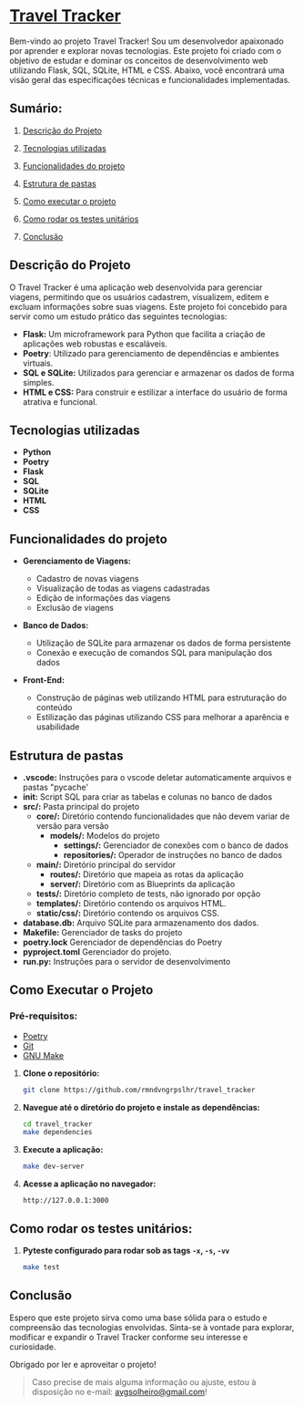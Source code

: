 # [Travel Tracker](https://github.com/rmndvngrpslhr/travel_tracker)

Bem-vindo ao projeto Travel Tracker! Sou um desenvolvedor apaixonado por aprender e explorar novas tecnologias. Este projeto foi criado com o objetivo de estudar e dominar os conceitos de desenvolvimento web utilizando Flask, SQL, SQLite, HTML e CSS. Abaixo, você encontrará uma visão geral das especificações técnicas e funcionalidades implementadas.

## Sumário:
1. [Descrição do Projeto](#descrição-do-projeto)

2. [Tecnologias utilizadas](#tecnologias-utilizadas)

3. [Funcionalidades do projeto](#funcionalidades-do-projeto)

3. [Estrutura de pastas](#estrutura-de-pastas)

4. [Como executar o projeto](#como-executar-o-projeto)

5. [Como rodar os testes unitários](#como-executar-os-testes-unitários)

6. [Conclusão](#conclusão)


## Descrição do Projeto

O Travel Tracker é uma aplicação web desenvolvida para gerenciar viagens, permitindo que os usuários cadastrem, visualizem, editem e excluam informações sobre suas viagens. Este projeto foi concebido para servir como um estudo prático das seguintes tecnologias:

- **Flask:** Um microframework para Python que facilita a criação de aplicações web robustas e escaláveis.
- **Poetry**: Utilizado para gerenciamento de dependências e ambientes virtuais.
- **SQL e SQLite:** Utilizados para gerenciar e armazenar os dados de forma simples.
- **HTML e CSS:** Para construir e estilizar a interface do usuário de forma atrativa e funcional.


## Tecnologias utilizadas

- **Python**
- **Poetry**
- **Flask**
- **SQL**
- **SQLite**
- **HTML**
- **CSS**


## Funcionalidades do projeto

- **Gerenciamento de Viagens:**
  - Cadastro de novas viagens
  - Visualização de todas as viagens cadastradas
  - Edição de informações das viagens
  - Exclusão de viagens

- **Banco de Dados:**
  - Utilização de SQLite para armazenar os dados de forma persistente
  - Conexão e execução de comandos SQL para manipulação dos dados

- **Front-End:**
  - Construção de páginas web utilizando HTML para estruturação do conteúdo
  - Estilização das páginas utilizando CSS para melhorar a aparência e usabilidade


## Estrutura de pastas
- **.vscode:** Instruções para o vscode deletar automaticamente arquivos e pastas "pycache'
- **init:** Script SQL para criar as tabelas e colunas no banco de dados
- **src/:** Pasta principal do projeto
    - **core/:** Diretório contendo funcionalidades que não devem variar de versão para versão
        - **models/:** Modelos do projeto
            - **settings/:** Gerenciador de conexões com o banco de dados
            - **repositories/:** Operador de instruções no banco de dados 
    - **main/:** Diretório principal do servidor
        - **routes/:** Diretório que mapeia as rotas da aplicação
        - **server/:** Diretório com as Blueprints da aplicação
    - **tests/:** Diretório completo de tests, não ignorado por opção
    - **templates/:** Diretório contendo os arquivos HTML.
    - **static/css/:** Diretório contendo os arquivos CSS.
- **database.db:** Arquivo SQLite para armazenamento dos dados.
- **Makefile:** Gerenciador de tasks do projeto
- **poetry.lock** Gerenciador de dependências do Poetry
- **pyproject.toml** Gerenciador do projeto.
- **run.py:** Instruções para o servidor de desenvolvimento


## Como Executar o Projeto
### Pré-requisitos:
- [Poetry](https://python-poetry.org/)
- [Git](https://git-scm.com/)
- [GNU Make](https://www.gnu.org/software/make/)


1. **Clone o repositório:**
   ```bash
   git clone https://github.com/rmndvngrpslhr/travel_tracker
   ```

2. **Navegue até o diretório do projeto e instale as dependências:**
   ```bash
   cd travel_tracker
   make dependencies
   ```
3. **Execute a aplicação:**
   ```bash
   make dev-server
   ```

4. **Acesse a aplicação no navegador:**
   ```
   http://127.0.0.1:3000
   ```


## Como rodar os testes unitários:

1. **Pyteste configurado para rodar sob as tags `-x`, `-s`, `-vv`**
   ```bash
   make test
   ```


## Conclusão

Espero que este projeto sirva como uma base sólida para o estudo e compreensão das tecnologias envolvidas. Sinta-se à vontade para explorar, modificar e expandir o Travel Tracker conforme seu interesse e curiosidade.

Obrigado por ler e aproveitar o projeto!

> Caso precise de mais alguma informação ou ajuste, estou à disposição no e-mail: avgsolheiro@gmail.com!